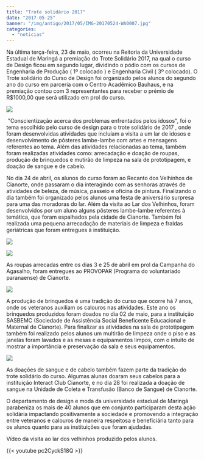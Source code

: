 ```yaml
---
title: "Trote solidário 2017"
date: "2017-05-25"
banner: "/img/antigo/2017/05/IMG-20170524-WA0007.jpg"
categories: 
  - "noticias"
---
```


Na última terça-feira, 23 de maio, ocorreu na Reitoria da Universidade Estadual de Maringá a premiação do Trote Solidário 2017, na qual o curso de Design ficou em segundo lugar, dividindo o pódio com os cursos de Engenharia de Produção ( 1º colocado ) e Engenharia Civil ( 3º colocado). O Trote solidário do Curso de Design foi organizado pelos alunos do segundo ano do curso em parceria com o Centro Acadêmico Bauhaus, e na premiação contou com 3 representantes para receber o prémio de R$1000,00 que será utilizado em prol do curso.

![](/img/antigo/2017/05/IMG-20170524-WA0007.jpg)

 "Conscientização acerca dos problemas enfrentados pelos idosos", foi o tema escolhido pelo curso de design para o trote solidário de 2017 , onde foram desenvolvidas atividades que incluíam a visita a um lar de idosos e desenvolvimento de pôsteres lambe-lambe com artes e mensagens referentes ao tema. Além das atividades relacionadas ao tema, também foram realizadas atividades como: arrecadação e doação de roupas, produção de brinquedos e mutirão de limpeza na sala de prototipagem, e doação de sangue e de cabelo.

No dia 24 de abril, os alunos do curso foram ao Recanto dos Velhinhos de Cianorte, onde passaram o dia interagindo com as senhoras através de atividades de beleza, de música, passeio e oficina de pintura. Finalizando o dia também foi organizado pelos alunos uma festa de aniversário surpresa para uma das moradoras do lar. Além da visita ao Lar dos Velhinhos, foram desenvolvidos por um aluno alguns pôsteres lambe-lambe referentes à temática, que foram espalhados pela cidade de Cianorte. Também foi realizada uma pequena arrecadação de materiais de limpeza e fraldas geriátricas que foram entregues à instituição.

![](/img/antigo/2017/05/IMG-20170424-WA0002.jpg)

![](/img/antigo/2017/05/IMG-20170424-WA00294.jpg)

As roupas arrecadas entre os dias 3 e 25 de abril em prol da Campanha do Agasalho, foram entregues ao PROVOPAR (Programa do voluntariado paranaense) de Cianorte.

![](/img/antigo/2017/05/IMG-20170426-WA0033.jpg)

A produção de brinquedos é uma tradição do curso que ocorre há 7 anos, onde os veteranos auxiliam os calouros nas atividades. Este ano os brinquedos produzidos foram doados no dia 02 de maio, para a instituição SASBEMC (Sociedade de Assistência Social Beneficente Educacional e Maternal de Cianorte). Para finalizar as atividades na sala de prototipagem também foi realizado pelos alunos um multirão de limpeza onde o piso e as janelas foram lavados e as mesas e equipamentos limpos, com o intuito de mostrar a importância e preservação da sala e seus equipamentos.

![](/img/antigo/2017/05/IMG_20170502_104008680.jpg)

As doações de sangue e de cabelo também fazem parte da tradição do trote solidário do curso. Algumas alunas doaram seus cabelos para a instituição Interact Club Cianorte, e no dia 28 foi realizada a doação de sangue na Unidade de Coleta e Transfusão (Banco de Sangue) de Cianorte.

O departamento de design e moda da universidade estadual de Maringá parabeniza os mais de 40 alunos que em conjunto participaram desta ação solidária impactando positivamente a sociedade e promovendo a integração entre veteranos e calouros de maneira respeitosa e beneficiária tanto para os alunos quanto para as instituições que foram ajudadas.

Vídeo da visita ao lar dos velhinhos produzido pelos alunos.

{{< youtube pc2CyckS18Q >}}



